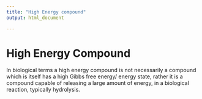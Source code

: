 ```yaml
---
title: "High Energy compound"
output: html_document

---
```


# High Energy Compound
In biological terms a high energy compound is not necessarily a compound which is itself has a high Gibbs free energy/ energy state, rather it is a compound capable of releasing a large amount of energy, in a biological reaction, typically hydrolysis.

